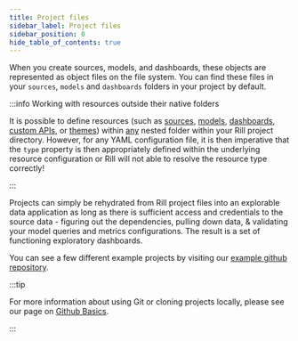 ```yaml
---
title: Project files
sidebar_label: Project files
sidebar_position: 0
hide_table_of_contents: true
---
```


<!-- WARNING: There are links to this page in source code. If you move it, find and replace the links and consider adding a redirect in docusaurus.config.js. -->

When you create sources, models, and dashboards, these objects are represented as object files on the file system. You can find these files in your `sources`, `models` and `dashboards` folders in your project by default. 

:::info Working with resources outside their native folders

It is possible to define resources (such as [sources](sources.md), [models](models.md), [dashboards](dashboards.md), [custom APIs](apis.md), or [themes](themes.md)) within <u>any</u> nested folder within your Rill project directory. However, for any YAML configuration file, it is then imperative that the `type` property is then appropriately defined within the underlying resource configuration or Rill will not able to resolve the resource type correctly!

:::

Projects can simply be rehydrated from Rill project files into an explorable data application as long as there is sufficient access and credentials to the source data - figuring out the dependencies, pulling down data, & validating your model queries and metrics configurations. The result is a set of functioning exploratory dashboards.

You can see a few different example projects by visiting our [example github repository](https://github.com/rilldata/rill-examples).

:::tip

For more information about using Git or cloning projects locally, please see our page on [Github Basics](/deploy/deploy-dashboard/github-101).

:::
